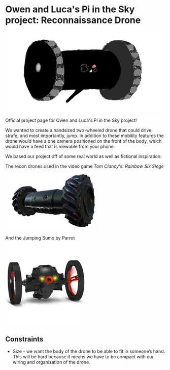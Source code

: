 # Owen and Luca's Pi in the Sky project: Reconnaissance Drone
![sketch](https://raw.githubusercontent.com/oguiffre/Engineering_4_Notebook/master/Drone_Sketch_Transparent.png)

Official project page for Owen and Luca's Pi in the Sky project!

We wanted to create a handsized two-wheeled drone that could drive, strafe, and most importantly, jump. In addition to these mobility features the drone would have a one camera positioned on the front of the body, which would have a feed that is viewable from your phone.

We based our project off of some real world as well as fictional inspiration:

The recon drones used in the video game *Tom Clancy's: Rainbow Six Siege*

![R6](https://github.com/oguiffre/Engineering_4_Notebook/blob/master/r6drone.jpg)

And the Jumping Sumo by Parrot

<img src="https://github.com/oguiffre/Engineering_4_Notebook/blob/master/Pi%20in%20the%20Sky/parrotdrone.jpg" width="250">

## Constraints
+ Size - we want the body of the drone to be able to fit in someone’s hand. This will be hard because it means we have to be compact with our wiring and organization of the drone.
